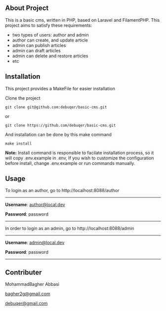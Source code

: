 ## About Project

This is a basic cms, written in PHP, based on Laravel and FilamentPHP. This project aims to satisfy these requirements:

- two types of users: author and admin
- author can create, and update article
- admin can publish articles
- admin can draft articles
- admin can delete and restore articles
- etc

## Installation

This project provides a MakeFile for easier installation

Clone the project
```shell
git clone git@github.com:debuqer/basic-cms.git
```

or 

```shell
git clone https://github.com/debuqer/basic-cms.git
```

And installation can be done by this make command

```shell
make install
```

**Note:** Install command is responsible to facilate installation process, so it will copy .env.example in .env, If you wish to customize the configuration before install, change .env.example or run commands manually.


## Usage

To login as an author, go to http://localhost:8088/author

---
**Username**: author@local.dev

**Password**: password

---

In order to login as an admin, go to http://localhost:8088/admin

---
**Username**: admin@local.dev

**Password**: password

---

## Contributer

MohammadBagher Abbasi

bagher2g@gmail.com

debuqer@gmail.com
